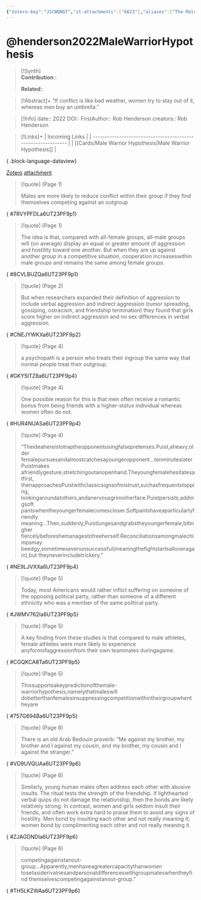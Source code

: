 ```yaml
---
{"zotero-key":"JSCWQNGT","zt-attachments":["6623"],"aliases":["The Male-Warrior Hypothesis"],"keywords":null,"FirstAuthor":"[[ Rob Henderson]]","dg-publish":true,"tags":["source/article"],"permalink":"/sources/articles/henderson2022-male-warrior-hypothesis/","dgPassFrontmatter":true}
---
```


# @henderson2022MaleWarriorHypothesis

>[!Synth]  
>**Contribution**::  
>  
>**Related**:: 
>  

> [!Abstract]+
> “If conflict is like bad weather, women try to stay out of it, whereas men buy an umbrella.”

> [!Info]
> date:: 2022
> DOI:: 
> FirstAuthor:: Rob Henderson
> creators:: Rob Henderson

> [!Links]+
>  | Incoming Links                                                |
> | ------------------------------------------------------------- |
> | [[Cards/Male Warrior Hypothesis\|Male Warrior Hypothesis]] |
> 
{ .block-language-dataview}


[Zotero](zotero://select/library/items/JSCWQNGT) [attachment](<file:///Users/nathanmaxwell/Zotero/storage/6UT23PF9/Henderson_2022_The%20Male-Warrior%20Hypothesis.pdf>)

> [!quote] (Page 1)
> 
> Males are more likely to reduce conflict within their group if they find themselves competing against an outgroup
>
{ #7RVYPFDLa6UT23PF9p1}


> [!quote] (Page 1)
> 
> The idea is that, compared with all-female groups, all-male groups will (on average) display an equal or greater amount of aggression and hostility toward one another. But when they are up against another group in a competitive situation, cooperation increaseswithin male groups and remains the same among female groups.
>
{ #8CVLBUZQa6UT23PF9p1}


> [!quote] (Page 2)
> 
> But when researchers expanded their definition of aggression to include verbal aggression and indirect aggression (rumor spreading, gossiping, ostracism, and friendship termination) they found that girls score higher on indirect aggression and no sex differences in verbal aggression.
>
{ #CNEJYWKXa6UT23PF9p2}


> [!quote] (Page 4)
> 
> a psychopath is a person who treats their ingroup the same way that normal people treat their outgroup.
>
{ #GKY5ITZ8a6UT23PF9p4}


> [!quote] (Page 4)
> 
> One possible reason for this is that men often receive a romantic bonus from being friends with a higher-status individual whereas women often do not.
>
{ #HUR4NUASa6UT23PF9p4}


> [!quote] (Page 4)
> 
> “Theideahereistotraptheopponentusingfalsepretenses.Puist,aheavy,older femalepursuesandalmostcatchesayoungeropponent...tenminuteslaterPuistmakes afriendlygesture,stretchingoutanopenhand.Theyoungfemalehesitatesatfirst, thenapproachesPuistwithclassicsignsofmistrust,suchasfrequentstopping, lookingaroundatothers,andanervousgrinonherface.Puistpersists,addingsoft pantswhentheyoungerfemalecomescloser.Softpantshaveaparticularlyfriendly meaning...Then,suddenly,Puistlungesandgrabstheyoungerfemale,bitingher fiercelybeforeshemanagestofreeherself.Reconciliationsamongmalechimpsmay beedgy,sometimesevenunsuccessful(meaningthefightstartsalloveragain),but theyneverincludetrickery.”
>
{ #NE9LJVXXa6UT23PF9p4}


> [!quote] (Page 5)
> 
> Today, most Americans would rather inflict suffering on someone of the opposing political party, rather than someone of a different ethnicity who was a member of the same political party.
>
{ #JWMV762Ia6UT23PF9p5}


> [!quote] (Page 5)
> 
> A key finding from these studies is that compared to male athletes, female athletes were more likely to experience anyformofaggressionfrom their own teammates duringagame.
>
{ #CGQKCA8Ta6UT23PF9p5}


> [!quote] (Page 5)
> 
> Thissupportsakeypredictionofthemale-warriorhypothesis,namelythatmaleswill dobetterthanfemalesinsuppressingcompetitionwithintheirgroupwhentheyare
>
{ #757G694Ba6UT23PF9p5}


> [!quote] (Page 6)
> 
> There is an old Arab Bedouin proverb: “Me against my brother, my brother and I against my cousin, and my brother, my cousin and I against the stranger.”
>
{ #VD9UVQUAa6UT23PF9p6}


> [!quote] (Page 6)
> 
> Similarly, young human males often address each other with abusive insults. The ritual tests the strength of the friendship. If lighthearted verbal quips do not damage the relationship, then the bonds are likely relatively strong. In contrast, women and girls seldom insult their friends, and often work extra hard to praise them to avoid any signs of hostility. Men bond by insulting each other and not really meaning it; women bond by complimenting each other and not really meaning it.
>
{ #ZJAGDNDIa6UT23PF9p6}


> [!quote] (Page 6)
> 
> competingagainstanout-group...Apparently,menhaveagreatercapacitythanwomen tosetasiderivalriesandpersonaldifferenceswithgroupmateswhentheyfind themselvescompetingagainstanout-group.”
>
{ #TH5LKZWAa6UT23PF9p6}

